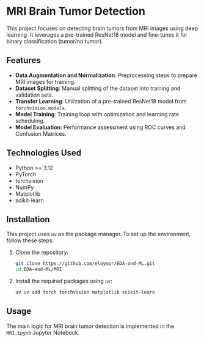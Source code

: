 # MRI Brain Tumor Detection

This project focuses on detecting brain tumors from MRI images using deep learning. It leverages a pre-trained ResNet18 model and fine-tunes it for binary classification (tumor/no tumor).

## Features

-   **Data Augmentation and Normalization**: Preprocessing steps to prepare MRI images for training.
-   **Dataset Splitting**: Manual splitting of the dataset into training and validation sets.
-   **Transfer Learning**: Utilization of a pre-trained ResNet18 model from `torchvision.models`.
-   **Model Training**: Training loop with optimization and learning rate scheduling.
-   **Model Evaluation**: Performance assessment using ROC curves and Confusion Matrices.

## Technologies Used

-   Python >= 3.12
-   PyTorch
-   torchvision
-   NumPy
-   Matplotlib
-   scikit-learn

## Installation

This project uses `uv` as the package manager. To set up the environment, follow these steps:

1.  Clone the repository:
    ```bash
    git clone https://github.com/eloymor/EDA-and-ML.git
    cd EDA-and-ML/MRI
    ```
2.  Install the required packages using `uv`:
    ```bash
    uv uv add torch torchvision matplotlib scikit-learn
    ```

## Usage

The main logic for MRI brain tumor detection is implemented in the `MRI.ipynb` Jupyter Notebook.

